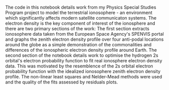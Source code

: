 The code in this notebook details work from my Physics Special Studies Program project to model the terrestrial ionosophere - an environment which significantly affects modern satellite communicaton systems. The electron density is the key component of interest of the ionosphere and there are two primary sections of the work:
The first section extracts ionosophere data taken from the European Space Agency's SPENVIS portal and graphs the zenith electron density profile over four anti-podal locations around the globe as a simple demonstration of the commonalities and differences of the ionospheric electron density profile around Earth.
The second section of the notebook details work to optimise the hydrogen 2s orbital's electron probability function to fit real ionosphere electron density data. This was motivated by the resemblence of the 2s orbital electron probability function with the idealized ionosophere zenith electron density profile. The non-linear least squares and Nelder-Mead methods were used and the quality of the fits assessed by residuals plots. 
